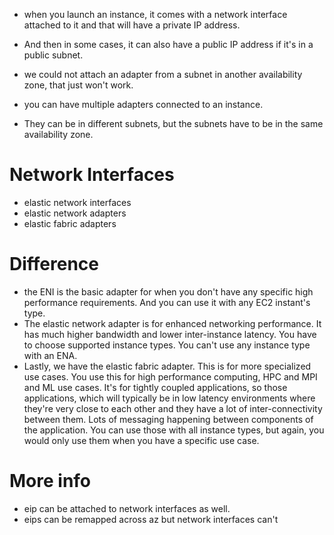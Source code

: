 - when you launch an instance, it comes with a network interface attached to it and that will have a private IP address.
- And then in some cases, it can also have a public IP address if it's in a public subnet.

- we could not attach an adapter from a subnet in another availability zone, that just won't work.
- you can have multiple adapters connected to an instance.
- They can be in different subnets, but the subnets have to be in the same availability zone.

# Network Interfaces
- elastic network interfaces
- elastic network adapters
- elastic fabric adapters

# Difference 
- the ENI is the basic adapter for when you don't have any specific high performance requirements. And you can use it with any EC2 instant's type.
- The elastic network adapter is for enhanced networking performance. It has much higher bandwidth and lower inter-instance latency. You have to choose supported instance types. You can't use any instance type with an ENA.
- Lastly, we have the elastic fabric adapter. This is for more specialized use cases. You use this for high performance computing, HPC and MPI and ML use cases.
It's for tightly coupled applications, so those applications, which will typically be in low latency environments where they're very close to each other and they have a lot of
inter-connectivity between them. Lots of messaging happening between components of the application. You can use those with all instance types, but again, you would only use them when you have a specific use case.


# More info
- eip can be attached to network interfaces as well.
- eips can be remapped across az but network interfaces can't
